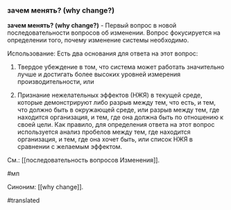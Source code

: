 ### зачем менять? (why change?)

**зачем менять? (why change?)** - Первый вопрос в новой последовательности вопросов об изменении. Вопрос фокусируется на определении того, почему изменение системы необходимо.

Использование: Есть два основания для ответа на этот вопрос:

1. Твердое убеждение в том, что система может работать значительно лучше и достигать более высоких уровней измерения производительности, или

2. Признание нежелательных эффектов (НЖЯ) в текущей среде, которые демонстрируют либо разрыв между тем, что есть, и тем, что должно быть в окружающей среде, или разрыв между тем, где находится организация, и тем, где она должна быть по отношению к своей цели. Как правило, для определения ответа на этот вопрос используется анализ пробелов между тем, где находится организация, и тем, где она хочет быть, или список НЖЯ в сравнении с желаемым эффектом.

См.: [[последовательность вопросов Изменения]].

#мп

Синоним: [[why change]].

#translated
